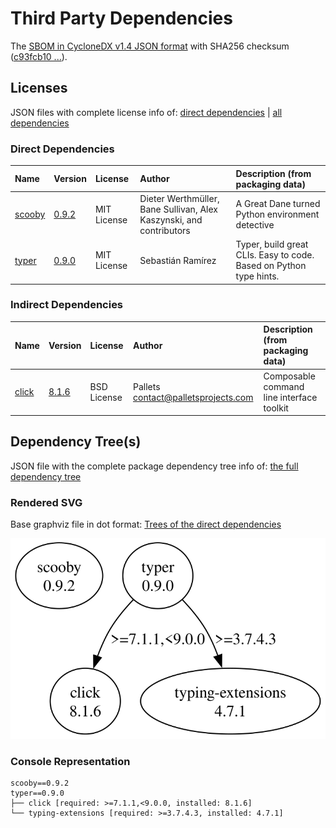 # Third Party Dependencies

<!--[[[fill sbom_sha256()]]]-->
The [SBOM in CycloneDX v1.4 JSON format](https://git.sr.ht/~sthagen/stativ/blob/default/etc/sbom/cdx.json) with SHA256 checksum ([c93fcb10 ...](https://git.sr.ht/~sthagen/stativ/blob/default/etc/sbom/cdx.json.sha256 "sha256:c93fcb1037feadd7cce8dd2504f77ca88c789787c4024e939213efc0feb6e68c")).
<!--[[[end]]] (checksum: 98a20663c4e37b3cb9d446b3dc945b8b)-->
## Licenses 

JSON files with complete license info of: [direct dependencies](direct-dependency-licenses.json) | [all dependencies](all-dependency-licenses.json)

### Direct Dependencies

<!--[[[fill direct_dependencies_table()]]]-->
| Name                                             | Version                                         | License     | Author                                                              | Description (from packaging data)                                  |
|:-------------------------------------------------|:------------------------------------------------|:------------|:--------------------------------------------------------------------|:-------------------------------------------------------------------|
| [scooby](https://github.com/banesullivan/scooby) | [0.9.2](https://pypi.org/project/scooby/0.9.2/) | MIT License | Dieter Werthmüller, Bane Sullivan, Alex Kaszynski, and contributors | A Great Dane turned Python environment detective                   |
| [typer](https://github.com/tiangolo/typer)       | [0.9.0](https://pypi.org/project/typer/0.9.0/)  | MIT License | Sebastián Ramírez                                                   | Typer, build great CLIs. Easy to code. Based on Python type hints. |
<!--[[[end]]] (checksum: 9daf881d3a72a1c5292c25171bae8bf6)-->

### Indirect Dependencies

<!--[[[fill indirect_dependencies_table()]]]-->
| Name                                          | Version                                        | License     | Author                                | Description (from packaging data)         |
|:----------------------------------------------|:-----------------------------------------------|:------------|:--------------------------------------|:------------------------------------------|
| [click](https://palletsprojects.com/p/click/) | [8.1.6](https://pypi.org/project/click/8.1.6/) | BSD License | Pallets <contact@palletsprojects.com> | Composable command line interface toolkit |
<!--[[[end]]] (checksum: 7b69d9be7fa227d2db394dcd865606d8)-->

## Dependency Tree(s)

JSON file with the complete package dependency tree info of: [the full dependency tree](package-dependency-tree.json)

### Rendered SVG

Base graphviz file in dot format: [Trees of the direct dependencies](package-dependency-tree.dot.txt)

<img src="./package-dependency-tree.svg" alt="Trees of the direct dependencies" title="Trees of the direct dependencies"/>

### Console Representation

<!--[[[fill dependency_tree_console_text()]]]-->
````console
scooby==0.9.2
typer==0.9.0
├── click [required: >=7.1.1,<9.0.0, installed: 8.1.6]
└── typing-extensions [required: >=3.7.4.3, installed: 4.7.1]
````
<!--[[[end]]] (checksum: d448354db3c43fbf34f2bfa3219a5bea)-->
